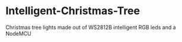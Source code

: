 # Intelligent-Christmas-Tree
Christmas tree lights made out of WS2812B intelligent RGB leds and a NodeMCU

